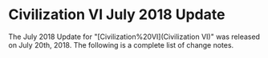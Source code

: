 # Civilization VI July 2018 Update

The July 2018 Update for "[Civilization%20VI](Civilization VI)" was released on July 20th, 2018. The following is a complete list of change notes.